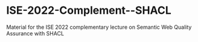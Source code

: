 # ISE-2022-Complement--SHACL
Material for the ISE 2022 complementary lecture on Semantic Web Quality Assurance with SHACL
